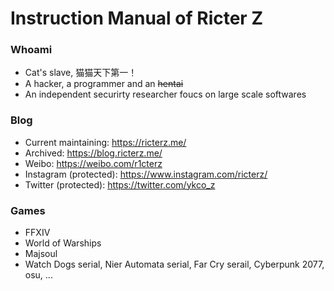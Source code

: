 # Instruction Manual of Ricter Z

### Whoami
- Cat's slave, 猫猫天下第一！
- A hacker, a programmer and an ~~hentai~~
- An independent securirty researcher foucs on large scale softwares 

### Blog
- Current maintaining: https://ricterz.me/
- Archived: https://blog.ricterz.me/
- Weibo: https://weibo.com/r1cterz
- Instagram (protected): https://www.instagram.com/ricterz/
- Twitter (protected): https://twitter.com/ykco_z

### Games
- FFXIV
- World of Warships
- Majsoul
- Watch Dogs serial, Nier Automata serial, Far Cry serail, Cyberpunk 2077, osu, ...
